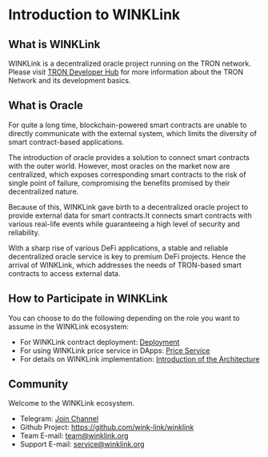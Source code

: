 # Introduction to WINKLink

## What is WINKLink

WINKLink is a decentralized oracle project running on the TRON network. Please visit [TRON Developer Hub](https://cn.developers.tron.network/) for more information about the TRON Network and its development basics.

## What is Oracle

For quite a long time, blockchain-powered smart contracts are unable to directly communicate with the external system, which limits the diversity of smart contract-based applications.

The introduction of oracle provides a solution to connect smart contracts with the outer world. However, most oracles on the market now are centralized, which exposes corresponding smart contracts to the risk of single point of failure, compromising the benefits promised by their decentralized nature.

Because of this, WINKLink gave birth to a decentralized oracle project to provide external data for smart contracts.It connects smart contracts with various real-life events while guaranteeing a high level of security and reliability.

With a sharp rise of various DeFi applications, a stable and reliable decentralized oracle service is key to premium DeFi projects. Hence the arrival of WINKLink, which addresses the needs of TRON-based smart contracts to access external data.

## How to Participate in WINKLink

You can choose to do the following depending on the role you want to assume in the WINKLink ecosystem:

- For WINKLink contract deployment: [Deployment](./deploy.md)
- For using WINKLink price service in DApps: [Price Service](./pricing.md)
- For details on WINKLink implementation: [Introduction of the Architecture](./architecture.md)

## Community

Welcome to the WINKLink ecosystem.

- Telegram: [Join Channel](https://t.me/joinchat/PDRBbhkNbOJd_6DJS4lRoA)
- Github Project: <https://github.com/wink-link/winklink>
- Team E-mail: <team@winklink.org>
- Support E-mail: <service@winklink.org>
